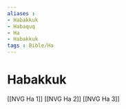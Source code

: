 ```yaml
---
aliases : 
- Habakkuk
- Habaquq
- Ha
- Habakkuk
tags : Bible/Ha
---
```


# Habakkuk

[[NVG Ha 1]]
[[NVG Ha 2]]
[[NVG Ha 3]]
